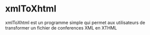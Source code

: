 xmlToXhtml
==========

xmlToXhtml est un programme simple qui permet aux utilisateurs de transformer un fichier de conferences XML en XTHML
